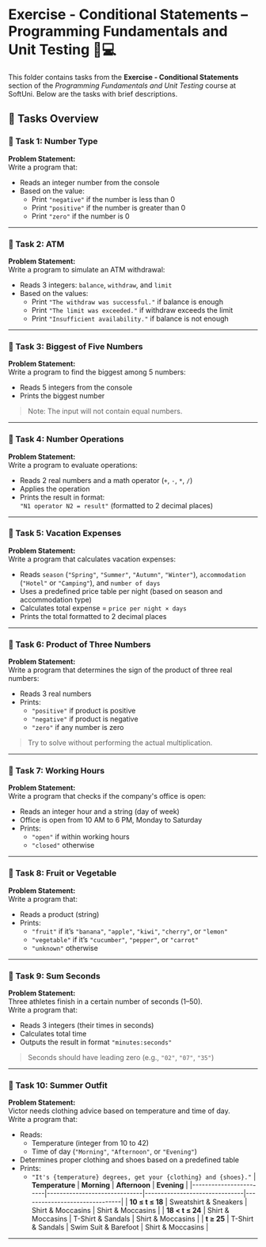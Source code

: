 # Exercise - Conditional Statements – Programming Fundamentals and Unit Testing 🧑💻

This folder contains tasks from the **Exercise - Conditional Statements** section of the _Programming Fundamentals and Unit Testing_ course at SoftUni. Below are the tasks with brief descriptions.

## 🔧 Tasks Overview

### 📝 Task 1: Number Type
**Problem Statement:**  
Write a program that:

- Reads an integer number from the console  
- Based on the value:
  - Print `"negative"` if the number is less than 0  
  - Print `"positive"` if the number is greater than 0  
  - Print `"zero"` if the number is 0

---

### 📝 Task 2: ATM
**Problem Statement:**  
Write a program to simulate an ATM withdrawal:

- Reads 3 integers: `balance`, `withdraw`, and `limit`  
- Based on the values:
  - Print `"The withdraw was successful."` if balance is enough  
  - Print `"The limit was exceeded."` if withdraw exceeds the limit  
  - Print `"Insufficient availability."` if balance is not enough

---

### 📝 Task 3: Biggest of Five Numbers
**Problem Statement:**  
Write a program to find the biggest among 5 numbers:

- Reads 5 integers from the console  
- Prints the biggest number

> Note: The input will not contain equal numbers.

---

### 📝 Task 4: Number Operations
**Problem Statement:**  
Write a program to evaluate operations:

- Reads 2 real numbers and a math operator (`+`, `-`, `*`, `/`)  
- Applies the operation  
- Prints the result in format:  
  `"N1 operator N2 = result"` (formatted to 2 decimal places)

---

### 📝 Task 5: Vacation Expenses
**Problem Statement:**  
Write a program that calculates vacation expenses:

- Reads `season` (`"Spring"`, `"Summer"`, `"Autumn"`, `"Winter"`), `accommodation` (`"Hotel"` or `"Camping"`), and `number of days`  
- Uses a predefined price table per night (based on season and accommodation type)  
- Calculates total expense = `price per night × days`  
- Prints the total formatted to 2 decimal places

---

### 📝 Task 6: Product of Three Numbers
**Problem Statement:**  
Write a program that determines the sign of the product of three real numbers:

- Reads 3 real numbers  
- Prints:
  - `"positive"` if product is positive  
  - `"negative"` if product is negative  
  - `"zero"` if any number is zero  

> Try to solve without performing the actual multiplication.

---

### 📝 Task 7: Working Hours
**Problem Statement:**  
Write a program that checks if the company's office is open:

- Reads an integer hour and a string (day of week)  
- Office is open from 10 AM to 6 PM, Monday to Saturday  
- Prints:
  - `"open"` if within working hours  
  - `"closed"` otherwise

---

### 📝 Task 8: Fruit or Vegetable
**Problem Statement:**  
Write a program that:

- Reads a product (string)  
- Prints:
  - `"fruit"` if it’s `"banana"`, `"apple"`, `"kiwi"`, `"cherry"`, or `"lemon"`  
  - `"vegetable"` if it’s `"cucumber"`, `"pepper"`, or `"carrot"`  
  - `"unknown"` otherwise

---

### 📝 Task 9: Sum Seconds
**Problem Statement:**  
Three athletes finish in a certain number of seconds (1–50).  
Write a program that:

- Reads 3 integers (their times in seconds)  
- Calculates total time  
- Outputs the result in format `"minutes:seconds"`  
> Seconds should have leading zero (e.g., `"02"`, `"07"`, `"35"`)

---

### 📝 Task 10: Summer Outfit
**Problem Statement:**  
Victor needs clothing advice based on temperature and time of day.  
Write a program that:

- Reads:
  - Temperature (integer from 10 to 42)  
  - Time of day (`"Morning"`, `"Afternoon"`, or `"Evening"`)  
- Determines proper clothing and shoes based on a predefined table  
- Prints:
  - `"It's {temperature} degrees, get your {clothing} and {shoes}."`
| **Temperature**        | **Morning**                  | **Afternoon**                 | **Evening**                   |
|------------------------|------------------------------|-------------------------------|-------------------------------|
| **10 ≤ t ≤ 18**        | Sweatshirt & Sneakers        | Shirt & Moccasins             | Shirt & Moccasins             |
| **18 < t ≤ 24**        | Shirt & Moccasins            | T-Shirt & Sandals             | Shirt & Moccasins             |
| **t ≥ 25**             | T-Shirt & Sandals            | Swim Suit & Barefoot          | Shirt & Moccasins             |

---
